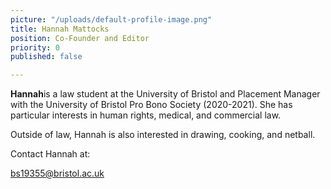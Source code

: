 ```yaml
---
picture: "/uploads/default-profile-image.png"
title: Hannah Mattocks
position: Co-Founder and Editor
priority: 0
published: false

---
```

**Hannah**is a law student at the University of Bristol and Placement Manager with the University of Bristol Pro Bono Society (2020-2021). She has particular interests in human rights, medical, and commercial law.

Outside of law, Hannah is also interested in drawing, cooking, and netball.

Contact Hannah at:

bs19355@bristol.ac.uk
